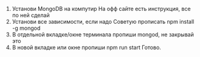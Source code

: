 1) Установи MongoDB на компутир
  На офф сайте есть инструкция, все по ней сделай
2) Установи все зависимости, если надо
Советую прописать npm install -g mongod
3) В отдельной вкладке/окне терминала пропиши mongod,
не закрывай это
4) В новой вкладке или окне пропиши npm run start
  Готово.
